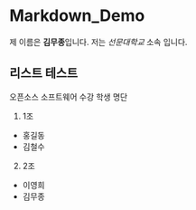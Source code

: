 # Markdown_Demo

제 이름은 **김무종**입니다.
저는 *선문대학교* 소속 입니다.

## 리스트 테스트

오픈소스 소프트웨어 수강 학생 명단
1. 1조

  - 홍길동
  - 김철수
2. 2조
  - 이영희
  - 김무종